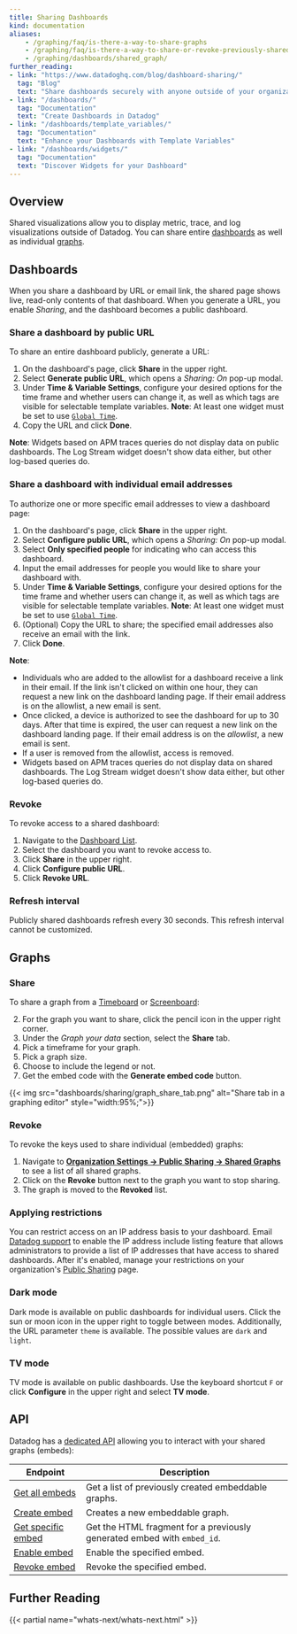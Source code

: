 ```yaml
---
title: Sharing Dashboards
kind: documentation
aliases:
    - /graphing/faq/is-there-a-way-to-share-graphs
    - /graphing/faq/is-there-a-way-to-share-or-revoke-previously-shared-graphs
    - /graphing/dashboards/shared_graph/
further_reading:
- link: "https://www.datadoghq.com/blog/dashboard-sharing/"
  tag: "Blog"
  text: "Share dashboards securely with anyone outside of your organization"
- link: "/dashboards/"
  tag: "Documentation"
  text: "Create Dashboards in Datadog"
- link: "/dashboards/template_variables/"
  tag: "Documentation"
  text: "Enhance your Dashboards with Template Variables"
- link: "/dashboards/widgets/"
  tag: "Documentation"
  text: "Discover Widgets for your Dashboard"
---
```


## Overview

Shared visualizations allow you to display metric, trace, and log visualizations outside of Datadog. You can share entire [dashboards](#dashboards) as well as individual [graphs](#graphs).

## Dashboards

When you share a dashboard by URL or email link, the shared page shows live, read-only contents of that dashboard. When you generate a URL, you enable *Sharing*, and the dashboard becomes a public dashboard.

### Share a dashboard by public URL

To share an entire dashboard publicly, generate a URL:

1. On the dashboard's page, click **Share** in the upper right.
2. Select **Generate public URL**, which opens a *Sharing: On* pop-up modal.
3. Under **Time & Variable Settings**, configure your desired options for the time frame and whether users can change it, as well as which tags are visible for selectable template variables. **Note**: At least one widget must be set to use [`Global Time`][1].
4. Copy the URL and click **Done**.

**Note**: Widgets based on APM traces queries do not display data on public dashboards. The Log Stream widget doesn't show data either, but other log-based queries do.

### Share a dashboard with individual email addresses

 To authorize one or more specific email addresses to view a dashboard page:

1. On the dashboard's page, click **Share** in the upper right.
2. Select **Configure public URL**, which opens a *Sharing: On* pop-up modal.
3. Select **Only specified people** for indicating who can access this dashboard.
4. Input the email addresses for people you would like to share your dashboard with.
5. Under **Time & Variable Settings**, configure your desired options for the time frame and whether users can change it, as well as which tags are visible for selectable template variables. **Note**: At least one widget must be set to use [`Global Time`][1].
6. (Optional) Copy the URL to share; the specified email addresses also receive an email with the link.
7. Click **Done**.

**Note**:
- Individuals who are added to the allowlist for a dashboard receive a link in their email. If the link isn't clicked on within one hour, they can request a new link on the dashboard landing page. If their email address is on the allowlist, a new email is sent.
- Once clicked, a device is authorized to see the dashboard for up to 30 days. After that time is expired, the user can request a new link on the dashboard landing page. If their email address is on the *allowlist*, a new email is sent.
- If a user is removed from the allowlist, access is removed.
- Widgets based on APM traces queries do not display data on shared dashboards. The Log Stream widget doesn't show data either, but other log-based queries do.

### Revoke

To revoke access to a shared dashboard:

1. Navigate to the [Dashboard List][2].
2. Select the dashboard you want to revoke access to.
3. Click **Share** in the upper right.
4. Click **Configure public URL**.
5. Click **Revoke URL**.

### Refresh interval

Publicly shared dashboards refresh every 30 seconds. This refresh interval cannot be customized.

## Graphs

### Share

To share a graph from a [Timeboard][3] or [Screenboard][4]:

2. For the graph you want to share, click the pencil icon in the upper right corner.
3. Under the *Graph your data* section, select the **Share** tab.
4. Pick a timeframe for your graph.
5. Pick a graph size.
6. Choose to include the legend or not.
7. Get the embed code with the **Generate embed code** button.

{{< img src="dashboards/sharing/graph_share_tab.png" alt="Share tab in a graphing editor" style="width:95%;">}}

### Revoke

To revoke the keys used to share individual (embedded) graphs:

1. Navigate to [**Organization Settings -> Public Sharing -> Shared Graphs**][5] to see a list of all shared graphs.
2. Click on the **Revoke** button next to the graph you want to stop sharing.
3. The graph is moved to the **Revoked** list.

### Applying restrictions

You can restrict access on an IP address basis to your dashboard. Email [Datadog support][6] to enable the IP address include listing feature that allows administrators to provide a list of IP addresses that have access to shared dashboards. After it's enabled, manage your restrictions on your organization's [Public Sharing][7] page.

### Dark mode

Dark mode is available on public dashboards for individual users. Click the sun or moon icon in the upper right to toggle between modes. Additionally, the URL parameter `theme` is available. The possible values are `dark` and `light`.

### TV mode

TV mode is available on public dashboards. Use the keyboard shortcut `F` or click **Configure** in the upper right and select **TV mode**.

## API

Datadog has a [dedicated API][8] allowing you to interact with your shared graphs (embeds):

| Endpoint                 | Description                                                             |
|--------------------------|-------------------------------------------------------------------------|
| [Get all embeds][9]     | Get a list of previously created embeddable graphs.                     |
| [Create embed][10]       | Creates a new embeddable graph.                                         |
| [Get specific embed][11] | Get the HTML fragment for a previously generated embed with `embed_id`. |
| [Enable embed][12]       | Enable the specified embed.                                             |
| [Revoke embed][13]       | Revoke the specified embed.                                             |

## Further Reading

{{< partial name="whats-next/whats-next.html" >}}

[1]: /dashboards/widgets/#global-time-selector
[2]: https://app.datadoghq.com/dashboard/lists
[3]: /dashboards/#timeboards
[4]: /dashboards/#screenboards
[5]: https://app.datadoghq.com/organization-settings/public-sharing/shared-graphs
[6]: /help/
[7]: https://app.datadoghq.com/organization-settings/public-sharing/settings
[8]: /api/latest/embeddable-graphs/
[9]: /api/latest/embeddable-graphs/#get-all-embeds
[10]: /api/latest/embeddable-graphs/#create-embed
[11]: /api/latest/embeddable-graphs/#get-specific-embed
[12]: /api/latest/embeddable-graphs/#enable-embed
[13]: /api/latest/embeddable-graphs/#revoke-embed
